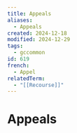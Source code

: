 ```yaml
---
title: Appeals
aliases:
  - Appeals
created: 2024-12-18
modified: 2024-12-29
tags:
  - gccommon
id: 619
french:
  - Appel
relatedTerm:
  - "[[Recourse]]"
---
```

# Appeals
